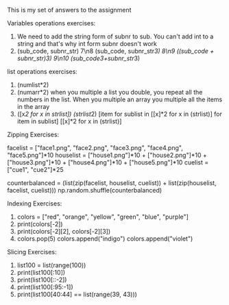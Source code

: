 This is my set of answers to the assignment


Variables operations exercises:

1. We need to add the string form of subnr to sub. You can't add int to a string and that's why int form subnr doesn't work
2. (sub_code, subnr_str) 7\n8
   (sub_code, subnr_str*3) 8\n9
   ((sub_code + subnr_str)*3) 9\n10
   (sub_code*3+subnr_str*3)

list operations exercises:

1. (numlist\*2)
2. (numarr\*2) when you multiple a list you double, you repeat all the numbers in the list. When you multiple an array you multiple all the items in the array
3. ([x*2 for x in strlist])
   (strlist*2)
   [item for sublist in [[x]*2 for x in (strlist)] for item in sublist]
   [[x]\*2 for x in (strlist)]

Zipping Exercises:

facelist = ["face1.png", "face2.png", "face3.png", "face4.png", "face5.png"]*10
houselist = ["house1.png"]*10 + ["house2.png"]*10 + ["house3.png"]*10 + ["house4.png"]*10 + ["house5.png"]*10
cuelist = ["cue1", "cue2"]\*25

counterbalanced = (list(zip(facelist, houselist, cuelist)) + list(zip(houselist, facelist, cuelist)))
np.random.shuffle(counterbalanced)

Indexing Exercises:

1. colors = ["red", "orange", "yellow", "green", "blue", "purple"]
2. print(colors[-2])
3. print(colors[-2][2], colors[-2][3])
4. colors.pop(5)
   colors.append("indigo")
   colors.append("violet")

Slicing Exercises:

1. list100 = list(range(100))
2. print(list100[:10])
3. print(list100[::-2])
4. print(list100[:95:-1])
5. print(list100[40:44] == list(range(39, 43)))
